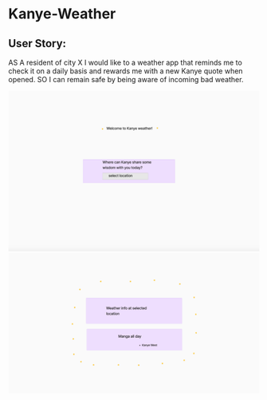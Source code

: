 # Kanye-Weather

## User Story:

AS A resident of city X I would like to a weather app that reminds me to check it on a daily basis and rewards me with a new Kanye quote when opened.
SO I can remain safe by being aware of incoming bad weather. 

![Kanye Weather img 1](./assets/images/Kanye%20wirefraame%20pg1.png)
![Kanye Weather img 2](./assets/images/Kanye%20wireframe%20pg2.png)